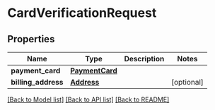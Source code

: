 # CardVerificationRequest

## Properties
Name | Type | Description | Notes
------------ | ------------- | ------------- | -------------
**payment_card** | [**PaymentCard**](PaymentCard.md) |  | 
**billing_address** | [**Address**](Address.md) |  | [optional] 

[[Back to Model list]](../README.md#documentation-for-models) [[Back to API list]](../README.md#documentation-for-api-endpoints) [[Back to README]](../README.md)


